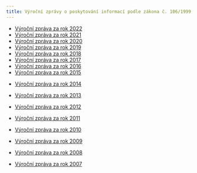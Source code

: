 ```yaml
---
title: Výroční zprávy o poskytování informací podle zákona č. 106/1999 Sb
---
```

<ul>
	<li><a href="https://www.ochrance.cz/info/vyrocni-zpravy-106/vyrocni-zprava-2022-web_poskytovani_informaci.pdf">Výroční zpráva za rok 2022</a></li>
	<li><a href="https://www.ochrance.cz/info/vyrocni-zpravy-106/vyrocni-zprava-2021-web_poskytovani_informaci.pdf">Výroční zpráva za rok 2021</a></li>
	<li><a href="/info/vyrocni-zpravy-106/vyrocni-zprava_2020_web_poskytovani_informaci.pdf">Výroční zpráva za rok 2020</a></li>
	<li><a href="/info/vyrocni-zpravy-106/vyrocni-zprava-2019-web_poskytovani_informaci.pdf">Výroční zpráva za rok 2019</a></li>
	<li><a href="/info/vyrocni-zpravy-106/vyrocni_zprava_2018_web_poskytovani_informaci.pdf">Výroční zpráva za rok 2018</a></li>
	<li><a href="/info/vyrocni-zpravy-106/vyrocni-zprava-2017_web_poskytovani_informaci.pdf">Výroční zpráva za rok 2017</a></li>
	<li><a href="/info/vyrocni-zpravy-106/vyrocni-zprava-2016_web_poskytovani_informaci.pdf">Výroční zpráva za rok 2016</a></li>
	<li><a href="/info/vyrocni-zpravy-106/2015-Vyrocni-zprava_106.pdf">Výroční zpráva za rok 2015</a></li>
	<li>
	<p><a href="/info/vyrocni-zpravy-106/2014-Vyrocni-zprava_106.pdf">Výroční zpráva za rok 2014</a></p>
	</li>
	<li>
	<p><a href="/info/vyrocni-zpravy-106/2013-Vyrocni-zprava_106.pdf">Výroční zpráva za rok 2013</a></p>
	</li>
	<li>
	<p><a href="/info/vyrocni-zpravy-106/Vyrocni_zprava_o_poskytovani_informaci_za_rok_2012.pdf">Výroční zpráva za rok 2012</a></p>
	</li>
	<li>
	<p><a href="/info/vyrocni-zpravy-106/2011-vyrocni_zprava_106.pdf">Výroční zpráva za rok 2011</a></p>
	</li>
	<li>
	<p><a href="/info/vyrocni-zpravy-106/2010.html">Výroční zpráva za rok 2010</a></p>
	</li>
	<li>
	<p><a href="/info/vyrocni-zpravy-106/2009.html">Výroční zpráva za rok 2009</a></p>
	</li>
	<li>
	<p><a href="/info/vyrocni-zpravy-106/2008.html">Výroční zpráva za rok 2008</a></p>
	</li>
	<li>
	<p><a href="/info/vyrocni-zpravy-106/2007.html">Výroční zpráva za rok 2007</a></p>
	</li>
</ul>
